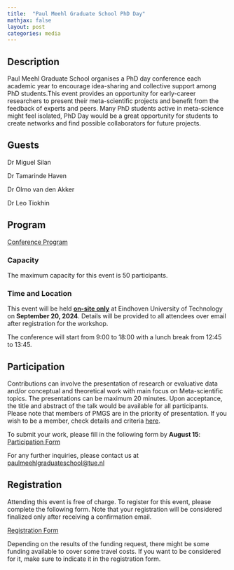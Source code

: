 ```yaml
---
title:  "Paul Meehl Graduate School PhD Day"
mathjax: false
layout: post
categories: media
---
```


## Description

Paul Meehl Graduate School organises a PhD day conference each academic year to encourage idea-sharing and collective support among PhD students.This event provides an opportunity for early-career researchers to present their meta-scientific projects and benefit from the feedback of experts and peers. Many PhD students active in meta-science might feel isolated, PhD Day would be a great opportunity for students to create networks and find possible collaborators for future projects.

## Guests

Dr Miguel Silan

Dr Tamarinde Haven

Dr Olmo van den Akker

Dr Leo Tiokhin

## Program

[Conference Program](https://docs.google.com/document/d/1Xpv6ZJ4HQKlsFO6HkJYgCIvyGd6uu_dFi-oAJ-sQ2Mw/edit?usp=sharing)

### Capacity

The maximum capacity for this event is 50 participants.

### Time and Location

This event will be held <ins>**on-site only**</ins> at Eindhoven University of Technology on **September 20, 2024**. Details will be provided to all attendees over email after registration for the workshop.

The conference will start from 9:00 to 18:00 with a lunch break from 12:45 to 13:45.

## Participation

Contributions can involve the presentation of research or evaluative data and/or conceptual and theoretical work with main focus on Meta-scientific topics. The presentations can be maximum 20 minutes. Upon acceptance, the title and abstract of the talk would be available for all participants. Please note that members of PMGS are in the priority of presentation. If you wish to be a member, check details and criteria [here](../../membership.md). 

To submit your work, please fill in the following form by **August 15**: [Participation Form](https://forms.office.com/Pages/ResponsePage.aspx?id=R_J9zM5gD0qddXBM9g78ZP_Kihp-VglPgWom9gajHXdUOTJDTlpDQkc5OVE0MDNRWDJNVVdVQ0tKQy4u)

For any further inquiries, please contact us at [paulmeehlgraduateschool@tue.nl](mailto:paulmeehlgraduateschool@tue.nl)

## Registration

Attending this event is free of charge. To register for this event, please complete the following form. Note that your registration will be considered finalized only after receiving a confirmation email.

[Registration Form](https://forms.office.com/Pages/ResponsePage.aspx?id=R_J9zM5gD0qddXBM9g78ZP_Kihp-VglPgWom9gajHXdURDVOOThJMlgwNEhENUNSRFhUUjU5N0tQOS4u)

Depending on the results of the funding request, there might be some funding available to cover some travel costs. If you want to be considered for it, make sure to indicate it in the registration form.


